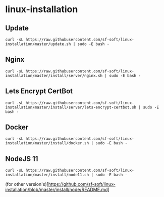 # linux-installation

## Update
```
curl -sL https://raw.githubusercontent.com/sf-soft/linux-installation/master/update.sh | sudo -E bash -
```

## Nginx
```
curl -sL https://raw.githubusercontent.com/sf-soft/linux-installation/master/install/server/nginx.sh | sudo -E bash -
```

## Lets Encrypt CertBot
```
curl -sL https://raw.githubusercontent.com/sf-soft/linux-installation/master/install/server/lets-encrypt-certbot.sh | sudo -E bash -
```

## Docker
```
curl -sL https://raw.githubusercontent.com/sf-soft/linux-installation/master/install/docker.sh | sudo -E bash -
```

## NodeJS 11
```
curl -sL https://raw.githubusercontent.com/sf-soft/linux-installation/master/install/node11.sh | sudo -E bash -
```
(for other version's)[https://github.com/sf-soft/linux-installation/blob/master/install/node/README.md]

